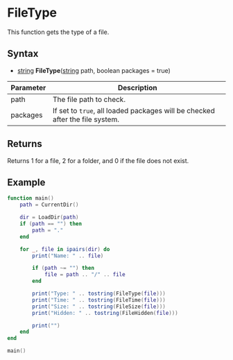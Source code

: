 # FileType

This function gets the type of a file.

## Syntax

- [string](https://www.lua.org/manual/5.4/manual.html#6.4.1) **FileType**([string](https://www.lua.org/manual/5.4/manual.html#6.4.1) path, boolean packages = true)

| Parameter | Description |
|---|---|
| path | The file path to check. |
| packages | If set to `true`, all loaded packages will be checked after the file system. |

## Returns

Returns 1 for a file, 2 for a folder, and 0 if the file does not exist.

## Example

```lua
function main()
    path = CurrentDir()

    dir = LoadDir(path)
    if (path == "") then
        path = "."
    end

    for _, file in ipairs(dir) do
        print("Name: " .. file)

        if (path ~= "") then
            file = path .. "/" .. file
        end

        print("Type: " .. tostring(FileType(file)))
        print("Time: " .. tostring(FileTime(file)))
        print("Size: " .. tostring(FileSize(file)))
        print("Hidden: " .. tostring(FileHidden(file)))

        print("")
    end
end

main()
```
